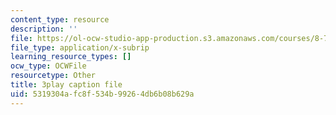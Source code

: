 ```yaml
---
content_type: resource
description: ''
file: https://ol-ocw-studio-app-production.s3.amazonaws.com/courses/8-701-introduction-to-nuclear-and-particle-physics-fall-2020/5319304afc8f534b99264db6b08b629a_T-FQQVhPoNo.vtt
file_type: application/x-subrip
learning_resource_types: []
ocw_type: OCWFile
resourcetype: Other
title: 3play caption file
uid: 5319304a-fc8f-534b-9926-4db6b08b629a
---
```

